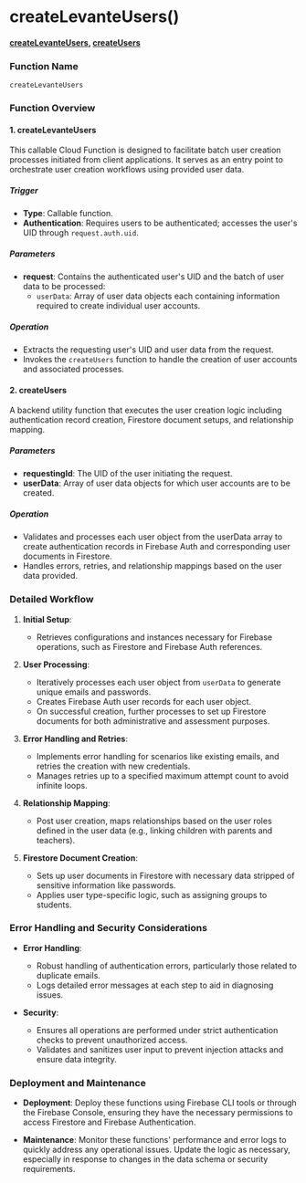 # createLevanteUsers()

#### [createLevanteUsers](), [createUsers](https://github.com/yeatmanlab/roar-firebase-functions/blob/e784650492722d24069aa9b0704d1873ea5dafee/gse-roar-admin/functions/src/LEVANTE/create-users.ts#L63)

### Function Name
`createLevanteUsers`

### Function Overview

#### 1. **createLevanteUsers**
This callable Cloud Function is designed to facilitate batch user creation processes initiated from client applications. It serves as an entry point to orchestrate user creation workflows using provided user data.

##### Trigger
- **Type**: Callable function.
- **Authentication**: Requires users to be authenticated; accesses the user's UID through `request.auth.uid`.

##### Parameters
- **request**: Contains the authenticated user's UID and the batch of user data to be processed:
  - `userData`: Array of user data objects each containing information required to create individual user accounts.

##### Operation
- Extracts the requesting user's UID and user data from the request.
- Invokes the `createUsers` function to handle the creation of user accounts and associated processes.

#### 2. **createUsers**
A backend utility function that executes the user creation logic including authentication record creation, Firestore document setups, and relationship mapping.

##### Parameters
- **requestingId**: The UID of the user initiating the request.
- **userData**: Array of user data objects for which user accounts are to be created.

##### Operation
- Validates and processes each user object from the userData array to create authentication records in Firebase Auth and corresponding user documents in Firestore.
- Handles errors, retries, and relationship mappings based on the user data provided.

### Detailed Workflow

1. **Initial Setup**:
   - Retrieves configurations and instances necessary for Firebase operations, such as Firestore and Firebase Auth references.

2. **User Processing**:
   - Iteratively processes each user object from `userData` to generate unique emails and passwords.
   - Creates Firebase Auth user records for each user object.
   - On successful creation, further processes to set up Firestore documents for both administrative and assessment purposes.

3. **Error Handling and Retries**:
   - Implements error handling for scenarios like existing emails, and retries the creation with new credentials.
   - Manages retries up to a specified maximum attempt count to avoid infinite loops.

4. **Relationship Mapping**:
   - Post user creation, maps relationships based on the user roles defined in the user data (e.g., linking children with parents and teachers).

5. **Firestore Document Creation**:
   - Sets up user documents in Firestore with necessary data stripped of sensitive information like passwords.
   - Applies user type-specific logic, such as assigning groups to students.

### Error Handling and Security Considerations

- **Error Handling**:
  - Robust handling of authentication errors, particularly those related to duplicate emails.
  - Logs detailed error messages at each step to aid in diagnosing issues.

- **Security**:
  - Ensures all operations are performed under strict authentication checks to prevent unauthorized access.
  - Validates and sanitizes user input to prevent injection attacks and ensure data integrity.

### Deployment and Maintenance

- **Deployment**: Deploy these functions using Firebase CLI tools or through the Firebase Console, ensuring they have the necessary permissions to access Firestore and Firebase Authentication.

- **Maintenance**: Monitor these functions' performance and error logs to quickly address any operational issues. Update the logic as necessary, especially in response to changes in the data schema or security requirements.
